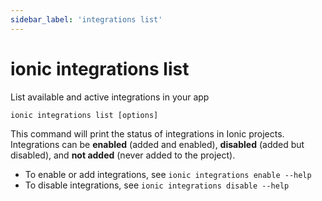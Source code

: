 ```yaml
---
sidebar_label: 'integrations list'
---
```


# ionic integrations list

List available and active integrations in your app

```shell
ionic integrations list [options]
```

This command will print the status of integrations in Ionic projects. Integrations can be **enabled** (added and enabled), **disabled** (added but disabled), and **not added** (never added to the project).

- To enable or add integrations, see `ionic integrations enable --help`
- To disable integrations, see `ionic integrations disable --help`
